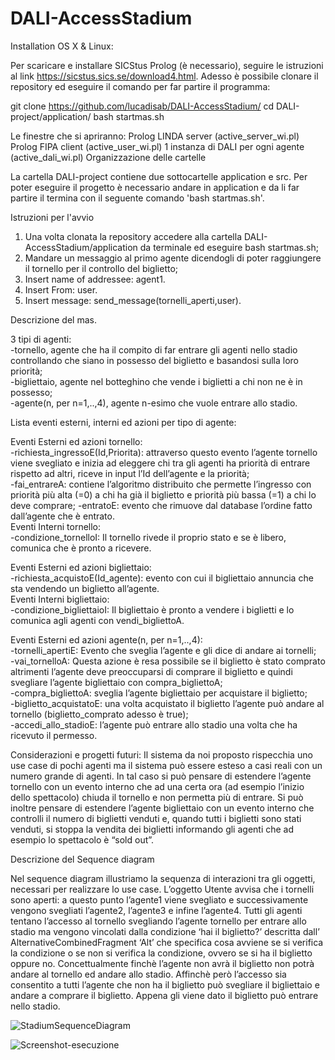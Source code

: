 # DALI-AccessStadium

Installation
OS X & Linux:

Per scaricare e installare SICStus Prolog (è necessario), seguire le istruzioni al link https://sicstus.sics.se/download4.html. Adesso è possibile clonare il repository ed eseguire il comando per far partire il programma:

 git clone https://github.com/lucadisab/DALI-AccessStadium/
 cd DALI-project/application/
 bash startmas.sh

Le finestre che si apriranno: Prolog LINDA server (active_server_wi.pl) Prolog FIPA client (active_user_wi.pl) 1 instanza di DALI per ogni agente (active_dali_wi.pl)
Organizzazione delle cartelle

La cartella DALI-project contiene due sottocartelle application e src. Per poter eseguire il progetto è necessario andare in application e da li far partire il termina con il seguente comando 'bash startmas.sh'.

Istruzioni per l'avvio 

1. Una volta clonata la repository accedere alla cartella DALI-AccessStadium/application da terminale ed eseguire bash startmas.sh;
2. Mandare un messaggio al primo agente dicendogli di poter raggiungere il tornello per il controllo del biglietto;
3. Insert name of addressee: agent1.
4. Insert From: user.
5. Insert message: send_message(tornelli_aperti,user).


Descrizione del mas.

3 tipi di agenti: <br>
-tornello, agente che ha il compito di far entrare gli agenti nello stadio controllando che siano in possesso del biglietto e basandosi sulla loro priorità;<br>
-bigliettaio, agente nel botteghino che vende i biglietti a chi non ne è in possesso;<br>
-agente(n, per n=1,..,4), agente n-esimo che vuole entrare allo stadio.

Lista eventi esterni, interni ed azioni per tipo di agente:

Eventi Esterni ed azioni tornello:<br>
-richiesta_ingressoE(Id,Priorita): attraverso questo evento l’agente tornello viene svegliato e inizia ad eleggere chi tra gli agenti ha priorità di entrare rispetto ad altri, riceve in input l’Id dell’agente e la priorità;
<br>-fai_entrareA: contiene l’algoritmo distribuito che permette l’ingresso con priorità più alta (=0)  a chi ha già il biglietto e priorità più bassa (=1) a chi lo deve comprare;
-entratoE: evento che rimuove dal database l’ordine fatto dall’agente che è entrato.<br>
Eventi Interni tornello:<br>
-condizione_tornelloI: Il tornello rivede il proprio stato e se è libero, comunica che è pronto a ricevere.

Eventi Esterni ed azioni bigliettaio:<br>
-richiesta_acquistoE(Id_agente): evento con cui il bigliettaio annuncia che sta vendendo un biglietto all’agente.<br>
Eventi Interni bigliettaio:<br>
-condizione_bigliettaioI: Il bigliettaio è pronto a vendere i biglietti e lo comunica agli agenti con vendi_bigliettoA.

Eventi Esterni ed azioni agente(n, per n=1,..,4):<br>
-tornelli_apertiE: Evento che sveglia l’agente e gli dice di andare ai tornelli;<br>
-vai_tornelloA: Questa azione è resa possibile se il biglietto è stato comprato altrimenti l’agente deve preoccuparsi di comprare il biglietto e quindi svegliare l’agente bigliettaio con compra_bigliettoA;
<br>-compra_bigliettoA: sveglia l’agente bigliettaio per acquistare il biglietto;
<br>-biglietto_acquistatoE: una volta acquistato il biglietto l’agente può andare al tornello (biglietto_comprato adesso è true);
<br>-accedi_allo_stadioE: l’agente può entrare allo stadio una volta che ha ricevuto il permesso.


Considerazioni e progetti futuri:
Il sistema da noi proposto rispecchia uno use case di pochi agenti ma il sistema può essere esteso a casi reali con un numero grande di agenti. 
In tal caso si può pensare di estendere l’agente tornello con un evento interno che ad una certa ora (ad esempio l’inizio dello spettacolo) chiuda il tornello e non permetta più di entrare.
Si può inoltre pensare di estendere l’agente bigliettaio con un evento interno che controlli il numero di biglietti venduti e, quando tutti i biglietti sono stati venduti, si stoppa la vendita dei biglietti informando gli agenti che ad esempio lo spettacolo è “sold out”.

Descrizione del Sequence diagram

Nel sequence diagram illustriamo la sequenza di interazioni tra gli oggetti, necessari per realizzare lo use case.
L’oggetto Utente avvisa che i tornelli sono aperti: a questo punto l’agente1 viene svegliato e successivamente vengono svegliati l’agente2, l’agente3 e infine l’agente4.
Tutti gli agenti tentano l’accesso al tornello svegliando l’agente tornello per entrare allo stadio ma vengono vincolati dalla condizione ‘hai il biglietto?’ descritta dall’  AlternativeCombinedFragment ‘Alt’ che specifica cosa avviene se si verifica la condizione o se non si verifica la condizione, ovvero se si ha il biglietto oppure no.
Concettualmente finchè l’agente non avrà il biglietto non potrà andare al tornello ed andare allo stadio. Affinchè però l’accesso sia consentito a tutti l’agente che non ha il biglietto può svegliare il bigliettaio e andare a comprare il biglietto. Appena gli viene dato il biglietto può entrare nello stadio.


![StadiumSequenceDiagram](https://user-images.githubusercontent.com/45095731/181846800-b7fd4e44-2dbd-41a6-81d7-ef6a88baf748.png)

![Screenshot-esecuzione](https://user-images.githubusercontent.com/45095731/181846851-315eb345-fe36-4200-b864-373109b634b9.png)
